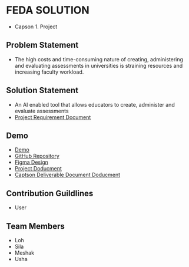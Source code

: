# FEDA SOLUTION
- Capson 1. Project

## Problem Statement
- The high costs and time-consuming nature of creating, administering and evaluating assessments in universities is straining resources and increasing faculty workload.
## Solution Statement
- An AI enabled tool that allows educators to create, administer and evaluate assessments  
- [Project Requirement Document]()

## Demo
- [Demo](https://feda-capton1.github.io/feda-solution/)
- [GitHub Repository](https://github.com/FEDA-CAPTON1/feda-solution)
- [Figma Design]()
- [Project Doducment]()
- [Captson Deliverable Document Doducment]()

## Contribution Guildlines
- User

## Team Members
- Loh
- Sila
- Meshak
- Usha


